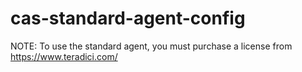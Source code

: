# cas-standard-agent-config
NOTE: To use the standard agent, you must purchase a license from https://www.teradici.com/
